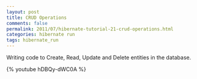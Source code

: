 ```yaml
---           
layout: post
title: CRUD Operations
comments: false
permalink: 2011/07/hibernate-tutorial-21-crud-operations.html
categories: hibernate run
tags: hibernate_run
---
```


Writing code to Create, Read, Update and Delete entities in the database.

{% youtube hDBQy-dWC0A %}